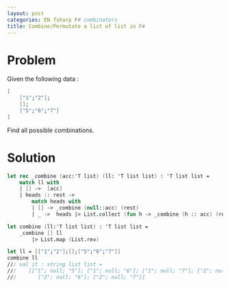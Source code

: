```yaml
---
layout: post
categories: EN fsharp F# combinators
title: Combine/Permutate a list of list in F#
---
```


Problem
===

Given the following data :

```fs
[
	["1";"2"];
	[];
	["5";"6";"7"]
]
```

Find all possible combinations.

Solution
=====

```fs
let rec _combine (acc:'T list) (ll: 'T list list) : 'T list list =
    match ll with
    | [] ->  [acc]
    | heads :: rest ->
        match heads with
        | [] -> _combine (null::acc) (rest)
        | _ ->  heads |> List.collect (fun h -> _combine (h :: acc) (rest))

let combine (ll:'T list list) : 'T list list =
    _combine [] ll
        |> List.map (List.rev)

let ll = [["1";"2"];[];["5";"6";"7"]]
combine ll
/// val it : string list list =
///    [["1"; null; "5"]; ["1"; null; "6"]; ["1"; null; "7"]; ["2"; null; "5"];
///       ["2"; null; "6"]; ["2"; null; "7"]]
```
